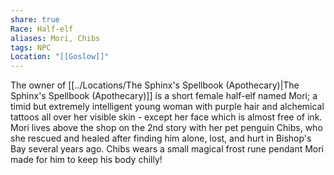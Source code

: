 ```yaml
---
share: true
Race: Half-elf
aliases: Mori, Chibs
tags: NPC
Location: "[[Goslow]]"
---
```

The owner of [[../Locations/The Sphinx's Spellbook (Apothecary)|The Sphinx's Spellbook (Apothecary)]] is a short female half-elf named Mori; a timid but extremely intelligent young woman with purple hair and alchemical tattoos all over her visible skin - except her face which is almost free of ink. Mori lives above the shop on the 2nd story with her pet penguin Chibs, who she rescued and healed after finding him alone, lost, and hurt in Bishop's Bay several years ago. Chibs wears a small magical frost rune pendant Mori made for him to keep his body chilly!